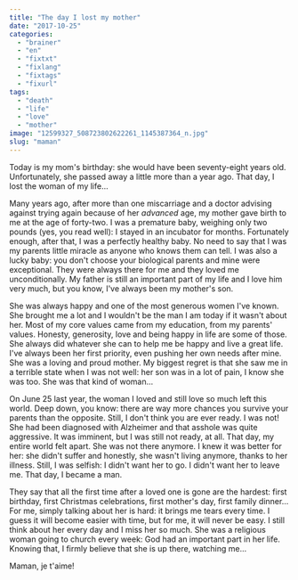 ```yaml
---
title: "The day I lost my mother"
date: "2017-10-25"
categories: 
  - "brainer"
  - "en"
  - "fixtxt"
  - "fixlang"
  - "fixtags"
  - "fixurl"
tags: 
  - "death"
  - "life"
  - "love"
  - "mother"
image: "12599327_508723802622261_1145387364_n.jpg"
slug: "maman"
---
```


Today is my mom's birthday: she would have been seventy-eight years old. Unfortunately, she passed away a little more than a year ago. That day, I lost the woman of my life...

Many years ago, after more than one miscarriage and a doctor advising against trying again because of her _advanced_ age, my mother gave birth to me at the age of forty-two. I was a premature baby, weighing only two pounds (yes, you read well): I stayed in an incubator for months. Fortunately enough, after that, I was a perfectly healthy baby. No need to say that I was my parents little miracle as anyone who knows them can tell. I was also a lucky baby: you don't choose your biological parents and mine were exceptional. They were always there for me and they loved me unconditionally. My father is still an important part of my life and I love him very much, but you know, I've always been my mother's son.

She was always happy and one of the most generous women I've known. She brought me a lot and I wouldn't be the man I am today if it wasn't about her. Most of my core values came from my education, from my parents' values. Honesty, generosity, love and being happy in life are some of those. She always did whatever she can to help me be happy and live a great life. I've always been her first priority, even pushing her own needs after mine. She was a loving and proud mother. My biggest regret is that she saw me in a terrible state when I was not well: her son was in a lot of pain, I know she was too. She was that kind of woman...

On June 25 last year, the woman I loved and still love so much left this world. Deep down, you know: there are way more chances you survive your parents than the opposite. Still, I don't think you are ever ready. I was not! She had been diagnosed with Alzheimer and that asshole was quite aggressive. It was imminent, but I was still not ready, at all. That day, my entire world felt apart. She was not there anymore. I knew it was better for her: she didn't suffer and honestly, she wasn't living anymore, thanks to her illness. Still, I was selfish: I didn't want her to go. I didn't want her to leave me. That day, I became a man.

They say that all the first time after a loved one is gone are the hardest: first birthday, first Christmas celebrations, first mother's day, first family dinner... For me, simply talking about her is hard: it brings me tears every time. I guess it will become easier with time, but for me, it will never be easy. I still think about her every day and I miss her so much. She was a religious woman going to church every week: God had an important part in her life. Knowing that, I firmly believe that she is up there, watching me...

Maman, je t'aime!
